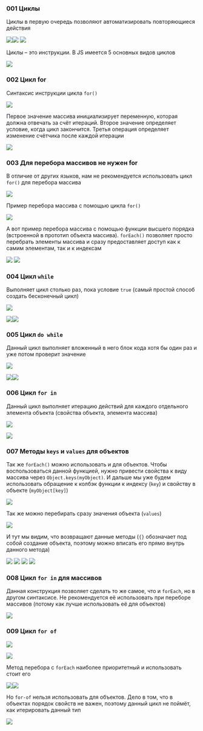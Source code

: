 
### 001 Циклы

Циклы в первую очередь позволяют автоматизировать повторяющиеся действия

![](_png/Pasted%20image%2020220908190028.png)![](_png/Pasted%20image%2020220908190034.png)
![](_png/Pasted%20image%2020220908190046.png)

Циклы – это инструкции. В JS имеется 5 основных видов циклов

![](_png/Pasted%20image%2020220908190053.png)

### 002 Цикл for

Синтаксис инструкции цикла `for()`

![](_png/Pasted%20image%2020220908190109.png)

Первое значение массива инициализирует переменную, которая должна отвечать за счёт итераций. Второе значение определяет условие, когда цикл закончится. Третья операция определяет изменение счётчика после каждой итерации

![](_png/Pasted%20image%2020220908190114.png)

### 003 Для перебора массивов не нужен for

В отличие от других языков, нам не рекомендуется использовать цикл `for()` для перебора массива

![](_png/Pasted%20image%2020220908190120.png)

Пример перебора массива с помощью цикла `for()`

![](_png/Pasted%20image%2020220908190126.png)

А вот пример перебора массива с помощью функции высшего порядка (встроенной в прототип объекта массива). `forEach()` позволяет просто перебрать элементы массива и сразу предоставляет доступ как к самим элементам, так и к индексам

![](_png/Pasted%20image%2020220908190132.png)
![](_png/Pasted%20image%2020220908190137.png)

### 004 Цикл `while`

Выполняет цикл столько раз, пока условие `true` (самый простой способ создать бесконечный цикл)

![](_png/Pasted%20image%2020220908190213.png)

![](_png/Pasted%20image%2020220908190218.png)![](_png/Pasted%20image%2020220908190222.png)

### 005 Цикл `do while`

Данный цикл выполняет вложенный в него блок кода хотя бы один раз и уже потом проверит значение

![](_png/Pasted%20image%2020220908190231.png)

![](_png/Pasted%20image%2020220908190242.png)![](_png/Pasted%20image%2020220908190247.png)

### 006 Цикл `for in`

Данный цикл выполняет итерацию действий для каждого отдельного элемента объекта (свойства объекта, элемента массива)

![](_png/Pasted%20image%2020220908190255.png)

![](_png/Pasted%20image%2020220908190302.png)

### 007 Методы `keys` и `values` для объектов

Так же `forEach()` можно использовать и для объектов. Чтобы воспользоваться данной функцией, нужно привести свойства к виду массива через `Object.keys(myObject)`. И дальше мы уже будем использовать обращение к колбэк функции к индексу (`key`) и свойству в объекте (`myObject[key]`)

![](_png/Pasted%20image%2020220908190312.png)

Так же можно перебирать сразу значения объекта (`values`)

![](_png/Pasted%20image%2020220908190316.png)

И тут мы видим, что возвращают данные методы (`{}` обозначает под собой создание объекта, поэтому можно вписать его прямо внутрь данного метода)

![](_png/Pasted%20image%2020220908190321.png)
![](_png/Pasted%20image%2020220908190326.png)
![](_png/Pasted%20image%2020220908190331.png)
![](_png/Pasted%20image%2020220908190336.png)

### 008 Цикл `for in` для массивов

Данная конструкция позволяет сделать то же самое, что и `forEach`, но в другом синтаксисе. Не рекомендуется её использовать при переборе массивов (потому как лучше использовать её для объектов)

![](_png/Pasted%20image%2020220908191643.png)

### 009 Цикл `for of`

![](_png/Pasted%20image%2020220908191649.png)

![](_png/Pasted%20image%2020220908191653.png)

Метод перебора с `forEach` наиболее приоритетный и использовать стоит его

![](_png/Pasted%20image%2020220908191658.png)![](_png/Pasted%20image%2020220908191702.png)

Но `for-of` нельзя использовать для объектов. Дело в том, что в объектах порядок свойств не важен, поэтому данный цикл не поймёт, как итерировать данный тип

![](_png/Pasted%20image%2020220908191708.png)
